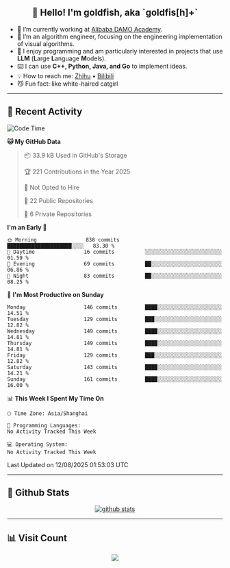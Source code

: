 
<h2 align="center">👋 Hello! I'm goldfish, aka `goldfis[h]+`</h2>

- 📍 I’m currently working at [Alibaba DAMO Academy](https://damo.alibaba.com/).  
- 🌱 I’m an algorithm engineer, focusing on the engineering implementation of visual algorithms.  
- 💬 I enjoy programming and am particularly interested in projects that use **LLM** (**L**arge **L**anguage **M**odels).   
- ⌨️ I can use **C++, Python, Java, and Go** to implement ideas.  
- 💡 How to reach me: [Zhihu](https://www.zhihu.com/people/goldfishh) • [Bilibili](https://space.bilibili.com/11349246)  
- 😼 Fun fact: like white-haired catgirl  

-------

## 🔧 Recent Activity

<!--START_SECTION:waka-->
![Code Time](http://img.shields.io/badge/Code%20Time-97%20hrs%2012%20mins-blue)

**🐱 My GitHub Data** 

> 📦 33.9 kB Used in GitHub's Storage 
 > 
> 🏆 221 Contributions in the Year 2025
 > 
> 🚫 Not Opted to Hire
 > 
> 📜 22 Public Repositories 
 > 
> 🔑 6 Private Repositories 
 > 
**I'm an Early 🐤** 

```text
🌞 Morning                838 commits         █████████████████████░░░░   83.30 % 
🌆 Daytime                16 commits          ░░░░░░░░░░░░░░░░░░░░░░░░░   01.59 % 
🌃 Evening                69 commits          ██░░░░░░░░░░░░░░░░░░░░░░░   06.86 % 
🌙 Night                  83 commits          ██░░░░░░░░░░░░░░░░░░░░░░░   08.25 % 
```
📅 **I'm Most Productive on Sunday** 

```text
Monday                   146 commits         ████░░░░░░░░░░░░░░░░░░░░░   14.51 % 
Tuesday                  129 commits         ███░░░░░░░░░░░░░░░░░░░░░░   12.82 % 
Wednesday                149 commits         ████░░░░░░░░░░░░░░░░░░░░░   14.81 % 
Thursday                 149 commits         ████░░░░░░░░░░░░░░░░░░░░░   14.81 % 
Friday                   129 commits         ███░░░░░░░░░░░░░░░░░░░░░░   12.82 % 
Saturday                 143 commits         ████░░░░░░░░░░░░░░░░░░░░░   14.21 % 
Sunday                   161 commits         ████░░░░░░░░░░░░░░░░░░░░░   16.00 % 
```


📊 **This Week I Spent My Time On** 

```text
🕑︎ Time Zone: Asia/Shanghai

💬 Programming Languages: 
No Activity Tracked This Week

💻 Operating System: 
No Activity Tracked This Week
```


 Last Updated on 12/08/2025 01:53:03 UTC
<!--END_SECTION:waka-->

-------

## 📆 Github Stats

<p align="center">
    <a href="https://github.com/anuraghazra/github-readme-stats">
      <img src="https://github-readme-stats.vercel.app/api?username=goldfishh&show_icons=true&theme=dracula" alt="github stats" />
    </a>
</p>

-------

## 📊 Visit Count

<p align="center">
  <a href="https://count.getloli.com/"><img src="https://count.getloli.com/get/@:goldfishh?theme=rule34"></a>
</p>
